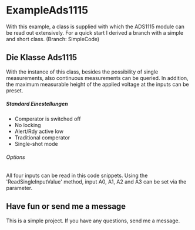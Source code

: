 # ExampleAds1115
With this example, a class is supplied with which the ADS1115 module can be read out extensively. For a quick start I derived a branch with a simple and short class. (Branch: SimpleCode)

## Die Klasse Ads1115
With the instance of this class, besides the possibility of single measurements, also continuous measurements can be queried. In addition, the maximum measurable height of the applied voltage at the inputs can be preset.

##### Standard Einestellungen
- Comperator is switched off
- No locking
- Alert/Rdy active low
- Traditional comperator
- Single-shot mode


###### Options
All four inputs can be read in this code snippets. Using the 'ReadSingleInputValue' method, input A0, A1, A2 and A3 can be set via the parameter.

## Have fun or send me a message
This is a simple project. If you have any questions, send me a message.